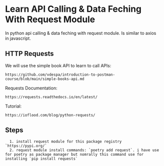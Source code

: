 # Learn API Calling & Data Feching With Request Module

In python api calling & data feching with request module. Is similar to axios in javascript.

## HTTP Requests

We will use the simple book API to learn to call APIs:

`https://github.com/vdespa/introduction-to-postman-course/blob/main/simple-books-api.md`

Requests Documentation:

`https://requests.readthedocs.io/en/latest/`

Tutorial:

`https://ioflood.com/blog/python-requests/`

## Steps

      1. install request module for this package registry `https://pypi.org/`
      2. request module install commands: `poetry add request`. i have use for poetry as package manager but nomrally this command use for installing `pip install requests`
